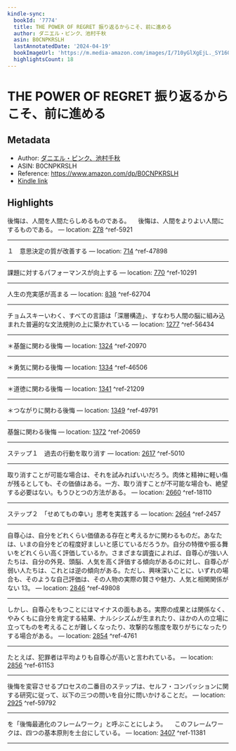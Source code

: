 ```yaml
---
kindle-sync:
  bookId: '7774'
  title: THE POWER OF REGRET 振り返るからこそ、前に進める
  author: ダニエル・ピンク、池村千秋
  asin: B0CNPKRSLH
  lastAnnotatedDate: '2024-04-19'
  bookImageUrl: 'https://m.media-amazon.com/images/I/710yGlXgEjL._SY160.jpg'
  highlightsCount: 18
---
```

# THE POWER OF REGRET 振り返るからこそ、前に進める
## Metadata
* Author: [ダニエル・ピンク、池村千秋](https://www.amazon.comundefined)
* ASIN: B0CNPKRSLH
* Reference: https://www.amazon.com/dp/B0CNPKRSLH
* [Kindle link](kindle://book?action=open&asin=B0CNPKRSLH)

## Highlights
後悔は、人間を人間たらしめるものである。 　後悔は、人間をよりよい人間にするものである。 — location: [278](kindle://book?action=open&asin=B0CNPKRSLH&location=278) ^ref-5921

---
１　意思決定の質が改善する — location: [714](kindle://book?action=open&asin=B0CNPKRSLH&location=714) ^ref-47898

---
課題に対するパフォーマンスが向上する — location: [770](kindle://book?action=open&asin=B0CNPKRSLH&location=770) ^ref-10291

---
人生の充実感が高まる — location: [838](kindle://book?action=open&asin=B0CNPKRSLH&location=838) ^ref-62704

---
チョムスキーいわく、すべての言語は「深層構造」、すなわち人間の脳に組み込まれた普遍的な文法規則の上に築かれている — location: [1277](kindle://book?action=open&asin=B0CNPKRSLH&location=1277) ^ref-56434

---
＊基盤に関わる後悔 — location: [1324](kindle://book?action=open&asin=B0CNPKRSLH&location=1324) ^ref-20970

---
＊勇気に関わる後悔 — location: [1334](kindle://book?action=open&asin=B0CNPKRSLH&location=1334) ^ref-46506

---
＊道徳に関わる後悔 — location: [1341](kindle://book?action=open&asin=B0CNPKRSLH&location=1341) ^ref-21209

---
＊つながりに関わる後悔 — location: [1349](kindle://book?action=open&asin=B0CNPKRSLH&location=1349) ^ref-49791

---
基盤に関わる後悔 — location: [1372](kindle://book?action=open&asin=B0CNPKRSLH&location=1372) ^ref-20659

---
ステップ１　過去の行動を取り消す — location: [2617](kindle://book?action=open&asin=B0CNPKRSLH&location=2617) ^ref-5010

---
取り消すことが可能な場合は、それを試みればいいだろう。肉体と精神に軽い傷が残るとしても、その価値はある。一方、取り消すことが不可能な場合も、絶望する必要はない。もうひとつの方法がある。 — location: [2660](kindle://book?action=open&asin=B0CNPKRSLH&location=2660) ^ref-18110

---
ステップ２　「せめてもの幸い」思考を実践する — location: [2664](kindle://book?action=open&asin=B0CNPKRSLH&location=2664) ^ref-2457

---
自尊心は、自分をどれくらい価値ある存在と考えるかに関わるものだ。あなたは、いまの自分をどの程度好ましいと感じているだろうか。自分の特徴や振る舞いをどれくらい高く評価しているか。さまざまな調査によれば、自尊心が強い人たちは、自分の外見、頭脳、人気を高く評価する傾向があるのに対し、自尊心が弱い人たちは、これとは逆の傾向がある。ただし、興味深いことに、いずれの場合も、そのような自己評価は、その人物の実際の賢さや魅力、人気と相関関係がない 13。 — location: [2846](kindle://book?action=open&asin=B0CNPKRSLH&location=2846) ^ref-49808

---
しかし、自尊心をもつことにはマイナスの面もある。実際の成果とは関係なく、やみくもに自分を肯定する結果、ナルシシズムが生まれたり、ほかの人の立場に立ってものを考えることが難しくなったり、攻撃的な態度を取りがちになったりする場合がある。 — location: [2854](kindle://book?action=open&asin=B0CNPKRSLH&location=2854) ^ref-4761

---
たとえば、犯罪者は平均よりも自尊心が高いと言われている。 — location: [2856](kindle://book?action=open&asin=B0CNPKRSLH&location=2856) ^ref-61153

---
後悔を変容させるプロセスの二番目のステップは、セルフ・コンパッションに関する研究に従って、以下の三つの問いを自分に問いかけることだ。 — location: [2925](kindle://book?action=open&asin=B0CNPKRSLH&location=2925) ^ref-59792

---
を「後悔最適化のフレームワーク」と呼ぶことにしよう。 　このフレームワークは、四つの基本原則を土台にしている。 — location: [3407](kindle://book?action=open&asin=B0CNPKRSLH&location=3407) ^ref-11381

---
